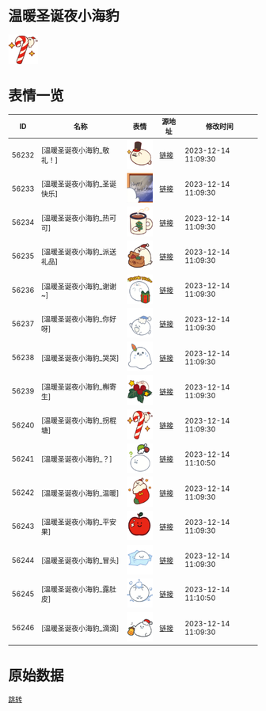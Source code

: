 # 温暖圣诞夜小海豹

<img src="./cover.png" height="60" alt="cover" />

# 表情一览

|ID|名称|表情|源地址|修改时间|
|----|----|----|----|----|
|56232|[温暖圣诞夜小海豹_敬礼！]|<img src="./pic/056232_%5B温暖圣诞夜小海豹_敬礼！%5D.png" height="60" alt="敬礼！"/>|[链接](https://i0.hdslb.com/bfs/garb/dc764794c2f769c72c79ac8e6ca61979add3335b.png)|2023-12-14 11:09:30|
|56233|[温暖圣诞夜小海豹_圣诞快乐]|<img src="./pic/056233_%5B温暖圣诞夜小海豹_圣诞快乐%5D.png" height="60" alt="圣诞快乐"/>|[链接](https://i0.hdslb.com/bfs/garb/e97ed3e7e28dd5db21438de87b69fc8243b3bc24.png)|2023-12-14 11:09:30|
|56234|[温暖圣诞夜小海豹_热可可]|<img src="./pic/056234_%5B温暖圣诞夜小海豹_热可可%5D.png" height="60" alt="热可可"/>|[链接](https://i0.hdslb.com/bfs/garb/6cad00887c2a8c005ff2266d1ab415bf16f4ac5b.png)|2023-12-14 11:09:30|
|56235|[温暖圣诞夜小海豹_派送礼品]|<img src="./pic/056235_%5B温暖圣诞夜小海豹_派送礼品%5D.png" height="60" alt="派送礼品"/>|[链接](https://i0.hdslb.com/bfs/garb/7598284a1e8d769cf63280723a3ba38941483a8c.png)|2023-12-14 11:09:30|
|56236|[温暖圣诞夜小海豹_谢谢~]|<img src="./pic/056236_%5B温暖圣诞夜小海豹_谢谢~%5D.png" height="60" alt="谢谢~"/>|[链接](https://i0.hdslb.com/bfs/garb/b292044a3ed77e4be359f1e83dd67fcab64452d3.png)|2023-12-14 11:09:30|
|56237|[温暖圣诞夜小海豹_你好呀]|<img src="./pic/056237_%5B温暖圣诞夜小海豹_你好呀%5D.png" height="60" alt="你好呀"/>|[链接](https://i0.hdslb.com/bfs/garb/6a34992cd45794dbe80c9915176ce43d44c22caf.png)|2023-12-14 11:09:30|
|56238|[温暖圣诞夜小海豹_哭哭]|<img src="./pic/056238_%5B温暖圣诞夜小海豹_哭哭%5D.png" height="60" alt="哭哭"/>|[链接](https://i0.hdslb.com/bfs/garb/0591ae1da7d7be19c05f0227577ce1f12d3f99bf.png)|2023-12-14 11:09:30|
|56239|[温暖圣诞夜小海豹_槲寄生]|<img src="./pic/056239_%5B温暖圣诞夜小海豹_槲寄生%5D.png" height="60" alt="槲寄生"/>|[链接](https://i0.hdslb.com/bfs/garb/22ecd2b9bc57496a892aa3d9d930cb3a6a8297b6.png)|2023-12-14 11:09:30|
|56240|[温暖圣诞夜小海豹_拐棍塘]|<img src="./pic/056240_%5B温暖圣诞夜小海豹_拐棍塘%5D.png" height="60" alt="拐棍塘"/>|[链接](https://i0.hdslb.com/bfs/garb/134a77f080a03078c809552894c69cefee113e37.png)|2023-12-14 11:09:30|
|56241|[温暖圣诞夜小海豹_？]|<img src="./pic/056241_%5B温暖圣诞夜小海豹_？%5D.png" height="60" alt="？"/>|[链接](https://i0.hdslb.com/bfs/garb/1e29f308e1f12826c1c2f4260244fcdf10d83fad.png)|2023-12-14 11:10:50|
|56242|[温暖圣诞夜小海豹_温暖]|<img src="./pic/056242_%5B温暖圣诞夜小海豹_温暖%5D.png" height="60" alt="温暖"/>|[链接](https://i0.hdslb.com/bfs/garb/eaf3e17a5c850ac13d805ba38fdc8739f9e88fc6.png)|2023-12-14 11:09:30|
|56243|[温暖圣诞夜小海豹_平安果]|<img src="./pic/056243_%5B温暖圣诞夜小海豹_平安果%5D.png" height="60" alt="平安果"/>|[链接](https://i0.hdslb.com/bfs/garb/90d7a7c7309e6713cd4fcd6132b7c7d54df0ed3d.png)|2023-12-14 11:09:30|
|56244|[温暖圣诞夜小海豹_冒头]|<img src="./pic/056244_%5B温暖圣诞夜小海豹_冒头%5D.png" height="60" alt="冒头"/>|[链接](https://i0.hdslb.com/bfs/garb/8aedc8e60ef1cf98739e7888b817b3c719b92bce.png)|2023-12-14 11:09:30|
|56245|[温暖圣诞夜小海豹_露肚皮]|<img src="./pic/056245_%5B温暖圣诞夜小海豹_露肚皮%5D.png" height="60" alt="露肚皮"/>|[链接](https://i0.hdslb.com/bfs/garb/6bc3fec57ae45b8b93366a6847d7d0e2e867b8d2.png)|2023-12-14 11:10:50|
|56246|[温暖圣诞夜小海豹_滴滴]|<img src="./pic/056246_%5B温暖圣诞夜小海豹_滴滴%5D.png" height="60" alt="滴滴"/>|[链接](https://i0.hdslb.com/bfs/garb/5cf12f48eb1b6752eb0c3343d2d5dcb34c446692.png)|2023-12-14 11:09:30|

# 原始数据

[跳转](./raw.json)


